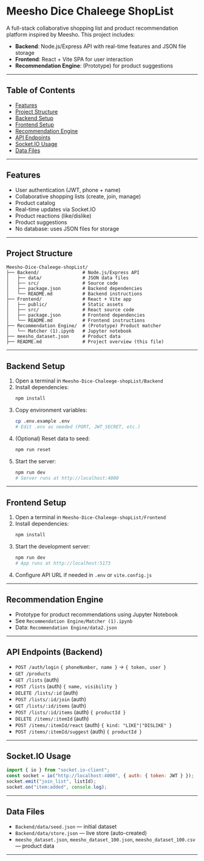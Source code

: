 # Meesho Dice Chaleege ShopList

A full-stack collaborative shopping list and product recommendation platform inspired by Meesho. This project includes:
- **Backend**: Node.js/Express API with real-time features and JSON file storage
- **Frontend**: React + Vite SPA for user interaction
- **Recommendation Engine**: (Prototype) for product suggestions

---

## Table of Contents
- [Features](#features)
- [Project Structure](#project-structure)
- [Backend Setup](#backend-setup)
- [Frontend Setup](#frontend-setup)
- [Recommendation Engine](#recommendation-engine)
- [API Endpoints](#api-endpoints)
- [Socket.IO Usage](#socketio-usage)
- [Data Files](#data-files)

---

## Features
- User authentication (JWT, phone + name)
- Collaborative shopping lists (create, join, manage)
- Product catalog
- Real-time updates via Socket.IO
- Product reactions (like/dislike)
- Product suggestions
- No database: uses JSON files for storage

---

## Project Structure
```
Meesho-Dice-Chaleege-shopList/
├── Backend/                # Node.js/Express API
│   ├── data/               # JSON data files
│   ├── src/                # Source code
│   ├── package.json        # Backend dependencies
│   └── README.md           # Backend instructions
├── Frontend/               # React + Vite app
│   ├── public/             # Static assets
│   ├── src/                # React source code
│   ├── package.json        # Frontend dependencies
│   └── README.md           # Frontend instructions
├── Recommendation Engine/  # (Prototype) Product matcher
│   └── Matcher (1).ipynb   # Jupyter notebook
├── meesho_dataset.json     # Product data
├── README.md               # Project overview (this file)
```

---

## Backend Setup
1. Open a terminal in `Meesho-Dice-Chaleege-shopList/Backend`
2. Install dependencies:
   ```bash
   npm install
   ```
3. Copy environment variables:
   ```bash
   cp .env.example .env
   # Edit .env as needed (PORT, JWT_SECRET, etc.)
   ```
4. (Optional) Reset data to seed:
   ```bash
   npm run reset
   ```
5. Start the server:
   ```bash
   npm run dev
   # Server runs at http://localhost:4000
   ```

---

## Frontend Setup
1. Open a terminal in `Meesho-Dice-Chaleege-shopList/Frontend`
2. Install dependencies:
   ```bash
   npm install
   ```
3. Start the development server:
   ```bash
   npm run dev
   # App runs at http://localhost:5173
   ```
4. Configure API URL if needed in `.env` or `vite.config.js`

---

## Recommendation Engine
- Prototype for product recommendations using Jupyter Notebook
- See `Recommendation Engine/Matcher (1).ipynb`
- Data: `Recommendation Engine/data2.json`

---

## API Endpoints (Backend)
- `POST /auth/login` `{ phoneNumber, name }` → `{ token, user }`
- `GET /products`
- `GET /lists` (auth)
- `POST /lists` (auth) `{ name, visibility }`
- `DELETE /lists/:id` (auth)
- `POST /lists/:id/join` (auth)
- `GET /lists/:id/items` (auth)
- `POST /lists/:id/items` (auth) `{ productId }`
- `DELETE /items/:itemId` (auth)
- `POST /items/:itemId/react` (auth) `{ kind: "LIKE"|"DISLIKE" }`
- `POST /items/:itemId/suggest` (auth) `{ productId }`

---

## Socket.IO Usage
```js
import { io } from "socket.io-client";
const socket = io("http://localhost:4000", { auth: { token: JWT } });
socket.emit("join_list", listId);
socket.on("item:added", console.log);
```

---

## Data Files
- `Backend/data/seed.json` — initial dataset
- `Backend/data/store.json` — live store (auto-created)
- `meesho_dataset.json`, `meesho_dataset_100.json`, `meesho_dataset_100.csv` — product data

---



